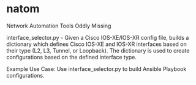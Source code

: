 # natom
Network Automation Tools Oddly Missing

interface_selector.py - Given a Cisco IOS-XE/IOS-XR config file, builds a dictionary which defines Cisco IOS-XE and IOS-XR interfaces based on their type (L2, L3, Tunnel, or Loopback). The dictionary is used to create configurations based on the defined interface type.

Example Use Case: Use interface_selector.py to build Ansible Playbook configurations.
